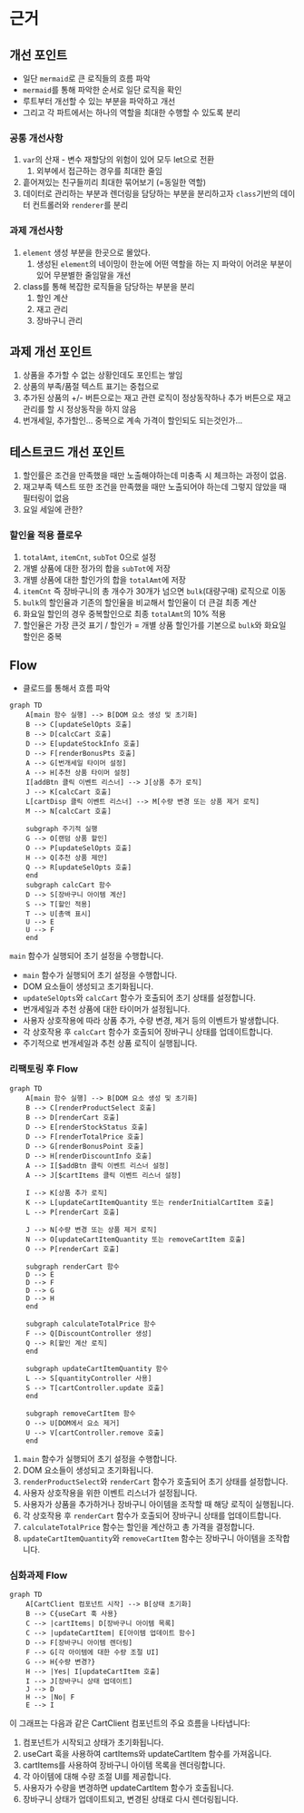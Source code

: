 # 근거

## 개선 포인트

- 일단 `mermaid`로 큰 로직들의 흐름 파악
- `mermaid`를 통해 파악한 순서로 일단 로직을 확인
- 루트부터 개선할 수 있는 부분을 파악하고 개선
- 그리고 각 파트에서는 하나의 역할을 최대한 수행할 수 있도록 분리

### 공통 개선사항

1. `var`의 산재 - 변수 재할당의 위험이 있어 모두 let으로 전환
   1. 외부에서 접근하는 경우를 최대한 줄임
2. 흩어져있는 친구들끼리 최대한 묶어보기 (=동일한 역할)
3. 데이터로 관리하는 부분과 렌더링을 담당하는 부분을 분리하고자 `class`기반의 데이터 컨트롤러와 `renderer`를 분리

### 과제 개선사항

1. `element` 생성 부분을 한곳으로 몰았다.
   1. 생성된 `element`의 네이밍이 한눈에 어떤 역할을 하는 지 파악이 어려운 부분이 있어 무분별한 줄임말을 개선
2. class를 통해 복잡한 로직들을 담당하는 부분을 분리
   1. 할인 계산
   2. 재고 관리
   3. 장바구니 관리

## 과제 개선 포인트

1. 상품을 추가할 수 없는 상황인데도 포인트는 쌓임
2. 상품의 부족/품절 텍스트 표기는 중첩으로
3. 추가된 상품의 +/- 버튼으로는 재고 관련 로직이 정상동작하나 추가 버튼으로 재고관리를 할 시 정상동작을 하지 않음
4. 번개세일, 추가할인... 중복으로 계속 가격이 할인되도 되는것인가...

## 테스트코드 개선 포인트

1. 할인률은 조건을 만족했을 때만 노출해야하는데 미충족 시 체크하는 과정이 없음.
2. 재고부족 텍스트 또한 조건을 만족했을 때만 노출되어야 하는데 그렇지 않았을 때 필터링이 없음
3. 요일 세일에 관한?

### 할인율 적용 플로우

1. `totalAmt`, `itemCnt`, `subTot` 0으로 설정
2. 개별 상품에 대한 정가의 합을 `subTot`에 저장
3. 개별 상품에 대한 할인가의 합을 `totalAmt`에 저장
4. `itemCnt` 즉 장바구니의 총 개수가 30개가 넘으면 `bulk`(대량구매) 로직으로 이동
5. `bulk`의 할인율과 기존의 할인율을 비교해서 할인율이 더 큰걸 최종 계산
6. 화요일 할인의 경우 중복할인으로 최종 `totalAmt`의 10% 적용
7. 할인율은 가장 큰것 표기 / 할인가 = 개별 상품 할인가를 기본으로 `bulk`와 화요일 할인은 중복

## Flow

- 클로드를 통해서 흐름 파악

```mermaid
graph TD
    A[main 함수 실행] --> B[DOM 요소 생성 및 초기화]
    B --> C[updateSelOpts 호출]
    B --> D[calcCart 호출]
    D --> E[updateStockInfo 호출]
    D --> F[renderBonusPts 호출]
    A --> G[번개세일 타이머 설정]
    A --> H[추천 상품 타이머 설정]
    I[addBtn 클릭 이벤트 리스너] --> J[상품 추가 로직]
    J --> K[calcCart 호출]
    L[cartDisp 클릭 이벤트 리스너] --> M[수량 변경 또는 상품 제거 로직]
    M --> N[calcCart 호출]

    subgraph 주기적 실행
    G --> O[랜덤 상품 할인]
    O --> P[updateSelOpts 호출]
    H --> Q[추천 상품 제안]
    Q --> R[updateSelOpts 호출]
    end
    subgraph calcCart 함수
    D --> S[장바구니 아이템 계산]
    S --> T[할인 적용]
    T --> U[총액 표시]
    U --> E
    U --> F
    end
```

`main` 함수가 실행되어 초기 설정을 수행합니다.

- `main` 함수가 실행되어 초기 설정을 수행합니다.
- DOM 요소들이 생성되고 초기화됩니다.
- `updateSelOpts`와 `calcCart` 함수가 호출되어 초기 상태를 설정합니다.
- 번개세일과 추천 상품에 대한 타이머가 설정됩니다.
- 사용자 상호작용에 따라 상품 추가, 수량 변경, 제거 등의 이벤트가 발생합니다.
- 각 상호작용 후 `calcCart` 함수가 호출되어 장바구니 상태를 업데이트합니다.
- 주기적으로 번개세일과 추천 상품 로직이 실행됩니다.

### 리팩토링 후 Flow

```mermaid
graph TD
    A[main 함수 실행] --> B[DOM 요소 생성 및 초기화]
    B --> C[renderProductSelect 호출]
    B --> D[renderCart 호출]
    D --> E[renderStockStatus 호출]
    D --> F[renderTotalPrice 호출]
    D --> G[renderBonusPoint 호출]
    D --> H[renderDiscountInfo 호출]
    A --> I[$addBtn 클릭 이벤트 리스너 설정]
    A --> J[$cartItems 클릭 이벤트 리스너 설정]

    I --> K[상품 추가 로직]
    K --> L[updateCartItemQuantity 또는 renderInitialCartItem 호출]
    L --> P[renderCart 호출]

    J --> N[수량 변경 또는 상품 제거 로직]
    N --> O[updateCartItemQuantity 또는 removeCartItem 호출]
    O --> P[renderCart 호출]

    subgraph renderCart 함수
    D --> E
    D --> F
    D --> G
    D --> H
    end

    subgraph calculateTotalPrice 함수
    F --> Q[DiscountController 생성]
    Q --> R[할인 계산 로직]
    end

    subgraph updateCartItemQuantity 함수
    L --> S[quantityController 사용]
    S --> T[cartController.update 호출]
    end

    subgraph removeCartItem 함수
    O --> U[DOM에서 요소 제거]
    U --> V[cartController.remove 호출]
    end
```

1. `main` 함수가 실행되어 초기 설정을 수행합니다.
2. DOM 요소들이 생성되고 초기화됩니다.
3. `renderProductSelect`와 `renderCart` 함수가 호출되어 초기 상태를 설정합니다.
4. 사용자 상호작용을 위한 이벤트 리스너가 설정됩니다.
5. 사용자가 상품을 추가하거나 장바구니 아이템을 조작할 때 해당 로직이 실행됩니다.
6. 각 상호작용 후 `renderCart` 함수가 호출되어 장바구니 상태를 업데이트합니다.
7. `calculateTotalPrice` 함수는 할인을 계산하고 총 가격을 결정합니다.
8. `updateCartItemQuantity`와 `removeCartItem` 함수는 장바구니 아이템을 조작합니다.

### 심화과제 Flow

```mermaid
graph TD
    A[CartClient 컴포넌트 시작] --> B[상태 초기화]
    B --> C{useCart 훅 사용}
    C --> |cartItems| D[장바구니 아이템 목록]
    C --> |updateCartItem| E[아이템 업데이트 함수]
    D --> F[장바구니 아이템 렌더링]
    F --> G[각 아이템에 대한 수량 조절 UI]
    G --> H{수량 변경?}
    H --> |Yes| I[updateCartItem 호출]
    I --> J[장바구니 상태 업데이트]
    J --> D
    H --> |No| F
    E --> I
```

이 그래프는 다음과 같은 CartClient 컴포넌트의 주요 흐름을 나타냅니다:

1. 컴포넌트가 시작되고 상태가 초기화됩니다.
2. useCart 훅을 사용하여 cartItems와 updateCartItem 함수를 가져옵니다.
3. cartItems를 사용하여 장바구니 아이템 목록을 렌더링합니다.
4. 각 아이템에 대해 수량 조절 UI를 제공합니다.
5. 사용자가 수량을 변경하면 updateCartItem 함수가 호출됩니다.
6. 장바구니 상태가 업데이트되고, 변경된 상태로 다시 렌더링됩니다.
